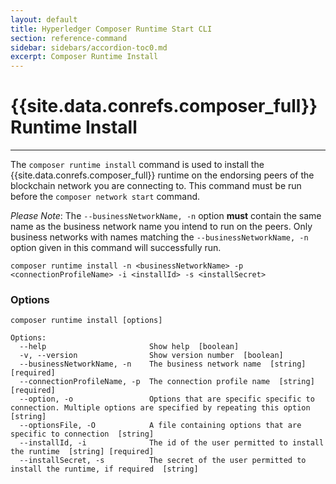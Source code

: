 ```yaml
---
layout: default
title: Hyperledger Composer Runtime Start CLI
section: reference-command
sidebar: sidebars/accordion-toc0.md
excerpt: Composer Runtime Install
---
```


# {{site.data.conrefs.composer_full}} Runtime Install

---

The `composer runtime install` command is used to install the {{site.data.conrefs.composer_full}} runtime on the endorsing peers of the blockchain network you are connecting to. This command must be run before the `composer network start` command.

_Please Note_: The `--businessNetworkName, -n` option **must** contain the same name as the business network name you intend to run on the peers. Only business networks with names matching the `--businessNetworkName, -n` option given in this command will successfully run.

```
composer runtime install -n <businessNetworkName> -p <connectionProfileName> -i <installId> -s <installSecret>
```

### Options
```
composer runtime install [options]

Options:
  --help                       Show help  [boolean]
  -v, --version                Show version number  [boolean]
  --businessNetworkName, -n    The business network name  [string] [required]
  --connectionProfileName, -p  The connection profile name  [string] [required]
  --option, -o                 Options that are specific specific to connection. Multiple options are specified by repeating this option  [string]
  --optionsFile, -O            A file containing options that are specific to connection  [string]
  --installId, -i              The id of the user permitted to install the runtime  [string] [required]
  --installSecret, -s          The secret of the user permitted to install the runtime, if required  [string]
```
